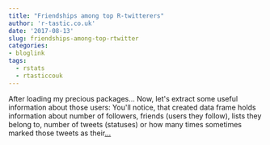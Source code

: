```yaml
---
title: "Friendships among top R-twitterers"
author: 'r-tastic.co.uk'
date: '2017-08-13'
slug: friendships-among-top-rtwitter
categories:
- bloglink
tags:
  - rstats
  - rtasticcouk
---
```


After loading my precious packages... Now, let's extract some useful information about those users: You'll notice, that created data frame holds information about number of followers, friends (users they follow), lists they belong to, number of tweets (statuses) or how many times sometimes marked those tweets as their[... <i class="fas fa-external-link-alt"></i>](https://r-tastic.co.uk/post/friendships-among-top-twitterers/)

